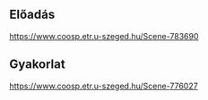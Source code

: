## Előadás
https://www.coosp.etr.u-szeged.hu/Scene-783690

## Gyakorlat
https://www.coosp.etr.u-szeged.hu/Scene-776027